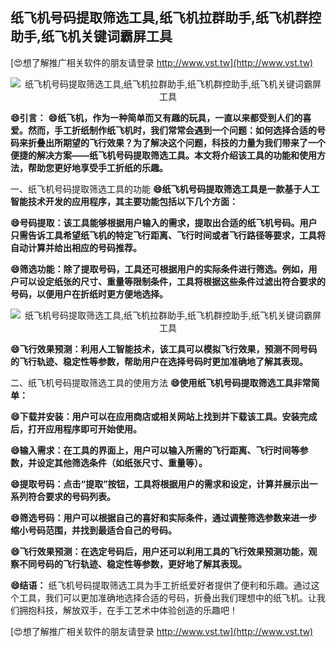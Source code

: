 ## **纸飞机号码提取筛选工具,纸飞机拉群助手,纸飞机群控助手,纸飞机关键词霸屏工具**

[😍想了解推广相关软件的朋友请登录 http://www.vst.tw](http://www.vst.tw)

 <center><img src="https://vst.tw/MP4/tuiguang/png/5.png" alt="纸飞机号码提取筛选工具,纸飞机拉群助手,纸飞机群控助手,纸飞机关键词霸屏工具"></center>

**😄引言：**
**😄纸飞机，作为一种简单而又有趣的玩具，一直以来都受到人们的喜爱。然而，手工折纸制作纸飞机时，我们常常会遇到一个问题：如何选择合适的号码来折叠出所期望的飞行效果？为了解决这个问题，科技的力量为我们带来了一个便捷的解决方案——纸飞机号码提取筛选工具。本文将介绍该工具的功能和使用方法，帮助您更好地享受手工折纸的乐趣。**

一、纸飞机号码提取筛选工具的功能
**😄纸飞机号码提取筛选工具是一款基于人工智能技术开发的应用程序，其主要功能包括以下几个方面：**

**😄号码提取：该工具能够根据用户输入的需求，提取出合适的纸飞机号码。用户只需告诉工具希望纸飞机的特定飞行距离、飞行时间或者飞行路径等要求，工具将自动计算并给出相应的号码推荐。**

**😄筛选功能：除了提取号码，工具还可根据用户的实际条件进行筛选。例如，用户可以设定纸张的尺寸、重量等限制条件，工具将根据这些条件过滤出符合要求的号码，以便用户在折纸时更方便地选择。**

 <center><img src="https://vst.tw/MP4/tuiguang/png/4.png" alt="纸飞机号码提取筛选工具,纸飞机拉群助手,纸飞机群控助手,纸飞机关键词霸屏工具"></center>

**😄飞行效果预测：利用人工智能技术，该工具可以模拟飞行效果，预测不同号码的飞行轨迹、稳定性等参数，帮助用户在选择号码时更加准确地了解其表现。**

二、纸飞机号码提取筛选工具的使用方法
**😄使用纸飞机号码提取筛选工具非常简单：**

**😄下载并安装：用户可以在应用商店或相关网站上找到并下载该工具。安装完成后，打开应用程序即可开始使用。**

**😄输入需求：在工具的界面上，用户可以输入所需的飞行距离、飞行时间等参数，并设定其他筛选条件（如纸张尺寸、重量等）。**

**😄提取号码：点击“提取”按钮，工具将根据用户的需求和设定，计算并展示出一系列符合要求的号码列表。**

**😄筛选号码：用户可以根据自己的喜好和实际条件，通过调整筛选参数来进一步缩小号码范围，并找到最适合自己的号码。**

**😄飞行效果预测：在选定号码后，用户还可以利用工具的飞行效果预测功能，观察不同号码的飞行轨迹、稳定性等参数，更好地了解其表现。**

**😄结语：**
纸飞机号码提取筛选工具为手工折纸爱好者提供了便利和乐趣。通过这个工具，我们可以更加准确地选择合适的号码，折叠出我们理想中的纸飞机。让我们拥抱科技，解放双手，在手工艺术中体验创造的乐趣吧！

[😍想了解推广相关软件的朋友请登录 http://www.vst.tw](http://www.vst.tw)



